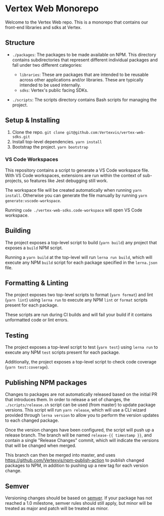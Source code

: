 # Vertex Web Monorepo

Welcome to the Vertex Web repo. This is a monorepo that contains our front-end
libraries and sdks at Vertex.

## Structure

- `./packages`: The packages to be made available on NPM. This directory contains
  subdirectories that represent different individual packages and fall under two different categories:
  - `libraries`: These are packages that are intended to be
    reusable across other applications and/or libraries. These are typically
    intended to be used internally.
  - `sdks`: Vertex's public facing SDKs.

- `./scripts`: The scripts directory contains Bash scripts for managing the
  project.

## Setup & Installing

1. Clone the repo. `git clone git@github.com:Vertexvis/vertex-web-sdks.git`
2. Install top-level dependencies. `yarn install`
3. Bootstrap the project. `yarn bootstrap`

### VS Code Workspaces

This repository contains a script to generate a VS Code workspace file. With VS
Code workspaces, extensions are run within the context of sub-projects, so
features like Jest debugging still work.

The workspace file will be created automatically when running `yarn install`.
Otherwise you can generate the file manually by running `yarn generate:vscode-workspace`.

Running `code ./vertex-web-sdks.code-workspace` will open VS Code workspace.

## Building

The project exposes a top-level script to build (`yarn build`) any project
that exposes a `build` NPM script. 

Running a `yarn build` at the top-level will run `lerna run build`, which will execute any 
NPM `build` script for each package specified in the `lerna.json` file.

## Formatting & Linting

The project exposes two top-level scripts to format (`yarn format`) and lint
(`yarn lint`) using `lerna run` to execute any NPM `lint` or `format` scripts 
present for each package.

These scripts are run during CI builds and will fail your build if it contains
unformatted code or lint errors.

## Testing

The project exposes a top-level script to test (`yarn test`) using `lerna run` to execute
any NPM `test` scripts present for each package.

Additionally, the project exposes a top-level script to check code coverage (`yarn test:coverage`).

## Publishing NPM packages

Changes to packages are not automatically released based on the initial PR that introduces them.
In order to release a set of changes, the `./scripts/release.sh` script can be used (from master)
to update package versions. This script will run `yarn release`, which will use a CLI wizard provided
through `lerna version` to allow you to perform the version updates to each changed package.

Once the version changes have been configured, the script will push up a release branch. The branch
will be named `release-{{ timestamp }}`, and contain a single "Release Changes" commit, which will
indicate the versions that will be changed when merged.

This branch can then be merged into master, and uses https://github.com/Vertexvis/npm-publish-action 
to publish changed packages to NPM, in addition to pushing up a new tag for each version change.

## Semver

Versioning changes should be based on [semver]. If your package has not reached
a 1.0 milestone, semver rules should still apply, but minor will be treated as
major and patch will be treated as minor.

[semver]: https://semver.org/
